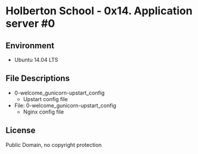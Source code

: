 #  Holberton School - 0x14. Application server #0

## Environment
* Ubuntu 14.04 LTS


## File Descriptions
* 0-welcome_gunicorn-upstart_config
	* Upstart config file
* File: 0-welcome_gunicorn-upstart_config
	* Nginx config file

## License
Public Domain, no copyright protection

